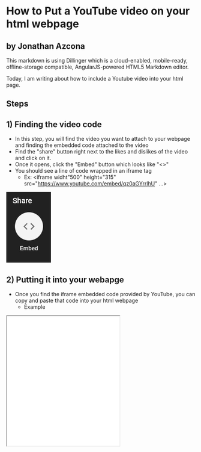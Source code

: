 # How to Put a YouTube video on your html webpage
## by Jonathan Azcona
This markdown is using Dillinger which is a cloud-enabled, mobile-ready, offline-storage compatible, AngularJS-powered HTML5 Markdown editor.

Today, I am writing about how to include a Youtube video into your html page.

## Steps
## 1) Finding the video code
- In this step, you will find the video you want to attach to your webpage and finding the embedded code attached to the video
- Find the "share" button right next to the likes and dislikes of the video and click on it.
- Once it opens, click the "Embed" button which looks like "<>"
- You should see a line of code wrapped in an iframe tag
    - Ex: <iframe widht"500" height="315" src="https://www.youtube.com/embed/qz0aGYrrlhU" ...></iframe>
<img src="first.jpg">

## 2) Putting it into your webapge
 - Once you find the iframe embedded code provided by YouTube, you can copy and paste that code into your html webpage
    - Example
        <!DOCTYPE html>
<html>
<body>
<iframe widtht="420" height="345" src="..."</iframe>
</body>
</html>

<img src="second.jpg">


## 3) Save and Reload your webpage
- Once it is done and pasted, reload your webpage and it should be there ready to play.
- Enjoy the video!
<img src="thirds.jpg">

## Notes
- you can mess around with the width, height and a variety of style and formats like in HTML
- the "src='..' " is replaced with the link to the YouTube Video
    - Ex: <iframe width="156" height="542" src="https://www.youtube.com/watch?v=qz0aGYrrlhU" ...</iframe>
    

